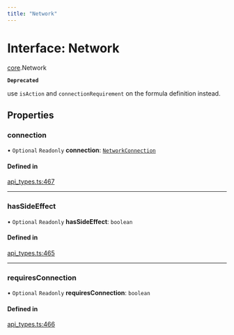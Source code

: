 ```yaml
---
title: "Network"
---
```

# Interface: Network

[core](../modules/core.md).Network

**`Deprecated`**

use `isAction` and `connectionRequirement` on the formula definition instead.

## Properties

### connection

• `Optional` `Readonly` **connection**: [`NetworkConnection`](../enums/core.NetworkConnection.md)

#### Defined in

[api_types.ts:467](https://github.com/coda/packs-sdk/blob/main/api_types.ts#L467)

___

### hasSideEffect

• `Optional` `Readonly` **hasSideEffect**: `boolean`

#### Defined in

[api_types.ts:465](https://github.com/coda/packs-sdk/blob/main/api_types.ts#L465)

___

### requiresConnection

• `Optional` `Readonly` **requiresConnection**: `boolean`

#### Defined in

[api_types.ts:466](https://github.com/coda/packs-sdk/blob/main/api_types.ts#L466)
